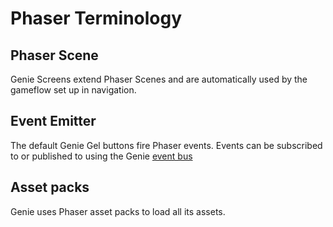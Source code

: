 # Phaser Terminology

## Phaser Scene

Genie Screens extend Phaser Scenes and are automatically used by the gameflow set up in navigation.

## Event Emitter

The default Genie Gel buttons fire Phaser events. Events can be subscribed to or published to using the Genie [event bus](event-bus.md)

## Asset packs

Genie uses Phaser asset packs to load all its assets.
